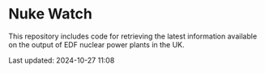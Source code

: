 # Nuke Watch

This repository includes code for retrieving the latest information available on the output of EDF nuclear power plants in the UK.

Last updated: 2024-10-27 11:08